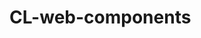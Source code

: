 

# CL-web-components

<link href="./pagefind/pagefind-ui.css" rel="stylesheet">
<script src="./pagefind/pagefind-ui.js" type="text/javascript"></script>
<div id="search"></div>
<script>
    const u = URL.parse(window.location.href);
    const basePath = u.pathname.replace(/search.html$/g, '');
    
    window.addEventListener('DOMContentLoaded', (event) => {
        new PagefindUI({ 
            element: "#search",
            baseUrl: basePath
        });
    });
</script>
